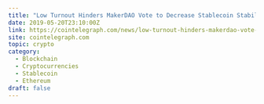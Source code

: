 ```yaml
---
title: "Low Turnout Hinders MakerDAO Vote to Decrease Stablecoin Stability Fee by 2%"
date: 2019-05-20T23:10:00Z
link: https://cointelegraph.com/news/low-turnout-hinders-makerdao-vote-to-decrease-stablecoin-stability-fee-by-2?utm_medium=RSS&utm_source=hune
site: cointelegraph.com
topic: crypto
category:
  - Blockchain
  - Cryptocurrencies
  - Stablecoin
  - Ethereum
draft: false
---
```

